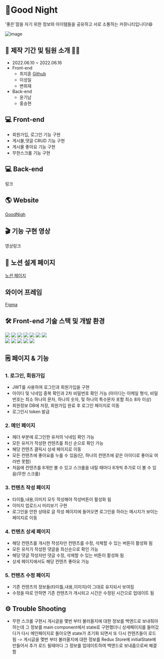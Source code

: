 # 🌙Good Night
'좋은'잠을 자기 위한 정보와 아이템들을 공유하고 서로 소통하는 커뮤니티입니다!😄

![image](https://user-images.githubusercontent.com/103625778/173978179-97200753-a3da-46cc-a297-a2f641dc41ce.png)

## 📆 제작 기간 및 팀원 소개 👨‍💻
- 2022.06.10 ~ 2022.06.16
- Front-end
	- 최지훈 [Github](https://github.com/Choiji92)
	- 이성일
	- 변희재
- Back-end
	- 윤기남
	- 홍승현

## 💻 Front-end 
- 회원가입, 로그인 기능 구현
- 게시물,댓글 CRUD 기능 구현
- 게시물 좋아요 기능 구현
- 무한스크롤 기능 구현

## 💻 Back-end
링크

## 🌎 Website
[GoodNigh](http://choijireact.s3-website.ap-northeast-2.amazonaws.com/)

## 🎬 기능 구현 영상
영상링크

## 📝 노션 설계 페이지
[노션 페이지](https://teamsparta.notion.site/S-A-3-e2bbc99e7ce1472b8fb5a9e264f0bdbd)
## 와이어 프레임
[Figma](https://www.figma.com/file/C1gHoQyWs2VNG9WwyH2jLI/mini_project_3-team-library?node-id=0%3A1)
## 🛠 Front-end 기술 스택 및 개발 환경
<img src="https://img.shields.io/badge/html5-E34F26?style=for-the-badge&logo=html5&logoColor=white"> <img src="https://img.shields.io/badge/css-1572B6?style=for-the-badge&logo=css3&logoColor=white"> 
  <img src="https://img.shields.io/badge/javascript-F7DF1E?style=for-the-badge&logo=javascript&logoColor=black"> 
	<img src="https://img.shields.io/badge/react-61DAFB?style=for-the-badge&logo=react&logoColor=black"> 
	 <img src="https://img.shields.io/badge/Create React App-09D3AC?style=for-the-badge&logo=Create React App&logoColor=white">
	 <img src="https://img.shields.io/badge/Redux-764ABC?style=for-the-badge&logo=Redux&logoColor=white">
	  <img src="https://img.shields.io/badge/axios-2C5BB4?style=for-the-badge&logo=axios&logoColor=white">
		 <br/>
		 <img src="https://img.shields.io/badge/React Router Dom-CA4245?style=for-the-badge&logo=React Router Dom&logoColor=white">
	  <img src="https://img.shields.io/badge/styled-components-DB7093?style=for-the-badge&logo=styled-components&logoColor=white">
	 <img src="https://img.shields.io/badge/firebase-FFCA28?style=for-the-badge&logo=firebase&logoColor=white">
		 <img src="https://img.shields.io/badge/amazonaws-232F3E?style=for-the-badge&logo=amazonaws&logoColor=white">
		 <img src="https://img.shields.io/badge/github-181717?style=for-the-badge&logo=github&logoColor=white">
		
## 🗒️  페이지 & 기능
### 1. 로그인, 회원가입
- JWT를 사용하여 로그인과 회원가입을 구현
- 아이디 및 닉네임 중복 확인과 2차 비밀번호 확인 가능 (아이디는 이메일 형식, 비밀번호는 최소 하나의 문자, 하나의 숫자, 및 하나의 특수문자 포함 최소 8자 이상)
- 회원정보 DB에 저장, 회원가입 완료 후 로그인 페이지로 이동
- 로그인시 token 발급
### 2. 메인 페이지
- 헤더 부분에 로그인한 유저의 닉네임 확인 가능
- 모든 유저가 작성한 컨텐츠를 최신 순으로 확인 가능
- 해당 컨텐츠 클릭시 상세 페이지로 이동
- 모든 컨텐츠에 좋아요를 누를 수 있음(단, 하나의 컨텐츠에 같은 아이디로 좋아요 여러번 못함)
- 처음에 컨텐츠를 8개만 볼 수 있고 스크롤을 내릴 때마다 8개씩 추가로 더 볼 수 있음(무한 스크롤)
### 3. 컨텐츠 작성 페이지
- 타이틀,내용,이미지 모두 작성해야 작성버튼이 활성화 됨
- 이미지 업로드시 미리보기 구현
- 로그인을 안한 상태로 글 작성 페이지에 들어오면 로그인을 하라는 메시지가 보이는 페이지로 이동
### 4. 컨텐츠 상세 페이지
- 해당 컨텐츠를 개시한 작성자만 컨텐츠를 수정, 삭제할 수 있는 버튼이 활성화 됨
- 모든 유저가 작성한 댓글을 최신순으로 확인 가능
- 해당 댓글 작성자만 댓글 수정, 삭제할 수 있는 버튼이 활성화 됨
- 상세 페이지에서도 해당 컨텐츠 좋아요 가능
### 5. 컨텐츠 수정 페이지
- 기존 컨텐츠의 정보들(타이틀,내용,이미지)이 그대로 유지되서 보여짐
- 수정을 따로 안하면 기존 컨텐츠가 개시되고 시간은 수정된 시간으로 업데이트 됨

## ⚙️ Trouble Shooting
- 무한 스크롤 구현시 게시글을 몇번 부터 불러올지에 대한 정보를 백엔드로 보내줘야하는데 그 정보를 main component에서 state로 구현했더니 상세페이지를 들어갔다가 다시 메인페이지로 돌아오면 state가 초기화 되면서 또 다시 컨텐츠들이 로드됨
-> 게시글을 몇번 부터 불러올지에 대한 정보를 Redux Store에 initialState에 만들어서 추가 로드 될때마다 그 정보를 업데이트하여 백엔드로 보내줌으로써 해결함

